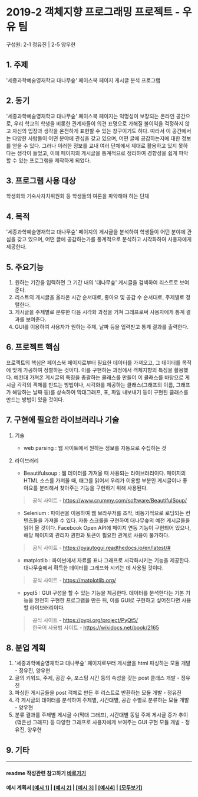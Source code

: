 # 2019-2 객체지향 프로그래밍 프로젝트 - **우유 팀**
구성원: 2-1 정유진 | 2-5 양우현

## 1. 주제
'세종과학예술영재학교 대나무숲' 페이스북 페이지 게시글 분석 프로그램

## 2. 동기
'세종과학예술영재학교 대나무숲' 페이스북 페이지는 익명성이 보장되는 온라인 공간으로,
우리 학교의 학생을 비롯한 관계자들이 의견 표명으로 가해질 불이익을 걱정하지 않고
자신의 입장과 생각을 온전하게 표현할 수 있는 창구이기도 하다.
따라서 이 공간에서는 다양한 사람들이 어떤 분야에 관심을 갖고 있으며, 어떤 글에 공감하는지에 대한 정보를 얻을 수 있다.
그러나 이러한 정보를 교내 여러 단체에서 제대로 활용하고 있지 못하다는 생각이 들었고,
이에 페이지의 게시글을 통계적으로 정리하여 경향성을 쉽게 파악할 수 있는 프로그램을 제작하게 되었다.

## 3. 프로그램 사용 대상
학생회와 기숙사자치위원회 등 학생들의 여론을 파악해야 하는 단체

## 4. 목적
'세종과학예술영재학교 대나무숲' 페이지의 게시글을 분석하여 학생들이 어떤 분야에 관심을 갖고 있으며,
어떤 글에 공감하는가를 통계적으로 분석하고 시각화하여 사용자에게 제공한다.

## 5. 주요기능
1. 원하는 기간을 입력하면 그 기간 내의 '대나무숲' 게시글을 검색하여 리스트로 보여준다.
2. 리스트의 게시글을 올라온 시간 순서대로, 좋아요 및 공감 수 순서대로, 주제별로 정렬한다.
3. 게시글을 주제별로 분류한 다음 시각화 과정을 거쳐 그래프로써 사용자에게 통계 결과를 보여준다.
4. GUI를 이용하여 사용자가 원하는 주제, 날짜 등을 입력받고 통계 결과를 출력한다.

## 6. 프로젝트 핵심
프로젝트의 핵심은 페이스북 페이지로부터 필요한 데이터를 가져오고, 그 데이터를 목적에 맞게 가공하여 정렬하는 것이다.
이를 구현하는 과정에서 객체지향의 특징을 활용했다.
예컨대 가져온 게시글의 특징을 총괄하는 클래스를 만들어 이 클래스를 바탕으로 게시글 각각의 객체를 만드는 방법이나,
시각화를 제공하는 클래스(그래프의 이름, 그래프가 해당하는 날짜 등)를 상속하여
막대그래프, 표, 파일 내보내기 등이 구현된 클래스를 만드는 방법이 있을 것이다.


## 7. 구현에 필요한 라이브러리나 기술
1. 기술
    - web parsing : 웹 사이트에서 원하는 정보를 자동으로 수집하는 것
2. 라이브러리
    - Beautifulsoup : 웹 데이터를 가져올 때 사용되는 라이브러리이다. 페이지의 HTML 소스를 가져올 때,
    태그를 읽어서 우리가 이용할 부분인 게시글이나 좋아요를 분리해서 찾아주는 기능을 구현하기 위해 사용된다.
    > &nbsp;&nbsp;공식 사이트 - https://www.crummy.com/software/BeautifulSoup/

    - Selenium : 파이썬을 이용하여 웹 브라우저를 조작, 비동기적으로 로딩되는 컨텐츠들을 가져올 수 있다.
    자동 스크롤을 구현하여 대나무숲의 예전 게시글들을 읽어 올 것이다.
    Facebook Open API에 페이지 연동 기능이 구현되어 있으나,
    해당 페이지의 관리자 권한과 토큰이 필요한 관계로 사용이 불가하다.
    > &nbsp;&nbsp;공식 사이트 - https://pyautogui.readthedocs.io/en/latest/#

    - matplotlib : 파이썬에서 자료를 표나 그래프로 시각화시키는 기능을 제공한다.
    대나무숲에서 획득한 데이터를 그래프화 시키는 데 사용될 것이다.
    > &nbsp;&nbsp;공식 사이트 - https://matplotlib.org/

    - pyqt5 : GUI 구성을 할 수 있는 기능을 제공한다. 데이터를 분석한다는 기본 기능을 완전히 구현한 프로그램을 만든 뒤,
    이를 GUI로 구현하고 싶어진다면 사용할 라이브러리이다.
    > &nbsp;&nbsp;공식 사이트 - https://pypi.org/project/PyQt5/  
    &nbsp;&nbsp;한국어 사용법 사이트 - https://wikidocs.net/book/2165

## 8. **분업 계획**
1. '세종과학예술영재학교 대나무숲' 페이지로부터 게시글을 html 파싱하는 모듈 개발 - 정유진, 양우현
2. 글의 키워드, 주제, 공감 수, 포스팅 시간 등의 속성을 갖는 post 클래스 개발 - 정유진
3. 파싱한 게시글들을 post 객체로 만든 후 리스트로 반환하는 모듈 개발 - 정유진
4. 각 게시글의 데이터를 분석하여 주제별, 시간대별, 공감 수별로 분류하는 모듈 개발 - 양우현
5. 분류 결과를 주제별 게시글 수(막대 그래프), 시간대별 동일 주제 게시글 증가 추이(꺾은선 그래프) 등
다양한 그래프로 사용자에게 보여주는 GUI 구현 모듈 개발 - 정유진, 양우현

## 9. 기타

<hr>

#### readme 작성관련 참고하기 [바로가기](https://heropy.blog/2017/09/30/markdown/)

#### 예시 계획서 [[예시 1]](https://docs.google.com/document/d/1hcuGhTtmiTUxuBtr3O6ffrSMahKNhEj33woE02V-84U/edit?usp=sharing) | [[예시 2]](https://docs.google.com/document/d/1FmxTZvmrroOW4uZ34Xfyyk9ejrQNx6gtsB6k7zOvHYE/edit?usp=sharing) | [[예시 3]](https://github.com/goldmango328/2018-OOP-Python-Light) | [[예시4]](https://github.com/ssy05468/2018-OOP-Python-lightbulb) | [[모두보기]](https://github.com/kadragon/oop_project_ex/network/members)
